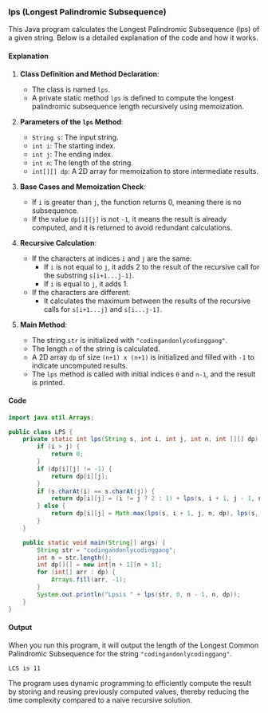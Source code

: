 ### lps (Longest Palindromic Subsequence)

This Java program calculates the Longest Palindromic Subsequence (lps) of a given string. Below is a detailed explanation of the code and how it works.

#### Explanation

1. **Class Definition and Method Declaration**:
   - The class is named `lps`.
   - A private static method `lps` is defined to compute the longest palindromic subsequence length recursively using memoization.

2. **Parameters of the `lps` Method**:
   - `String s`: The input string.
   - `int i`: The starting index.
   - `int j`: The ending index.
   - `int n`: The length of the string.
   - `int[][] dp`: A 2D array for memoization to store intermediate results.

3. **Base Cases and Memoization Check**:
   - If `i` is greater than `j`, the function returns 0, meaning there is no subsequence.
   - If the value `dp[i][j]` is not `-1`, it means the result is already computed, and it is returned to avoid redundant calculations.

4. **Recursive Calculation**:
   - If the characters at indices `i` and `j` are the same:
     - If `i` is not equal to `j`, it adds 2 to the result of the recursive call for the substring `s[i+1...j-1]`.
     - If `i` is equal to `j`, it adds 1.
   - If the characters are different:
     - It calculates the maximum between the results of the recursive calls for `s[i+1...j]` and `s[i...j-1]`.

5. **Main Method**:
   - The string `str` is initialized with `"codingandonlycodinggang"`.
   - The length `n` of the string is calculated.
   - A 2D array `dp` of size `(n+1) x (n+1)` is initialized and filled with `-1` to indicate uncomputed results.
   - The `lps` method is called with initial indices `0` and `n-1`, and the result is printed.

#### Code

```java
import java.util.Arrays;

public class LPS {
    private static int lps(String s, int i, int j, int n, int [][] dp) {
        if (i > j) {
            return 0;
        }
        if (dp[i][j] != -1) {
            return dp[i][j];
        }
        if (s.charAt(i) == s.charAt(j)) {
            return dp[i][j] = (i != j ? 2 : 1) + lps(s, i + 1, j - 1, n, dp);
        } else {
            return dp[i][j] = Math.max(lps(s, i + 1, j, n, dp), lps(s, i, j - 1, n, dp));
        }
    }

    public static void main(String[] args) {
        String str = "codingandonlycodinggang";
        int n = str.length();
        int dp[][] = new int[n + 1][n + 1];
        for (int[] arr : dp) {
            Arrays.fill(arr, -1);
        }
        System.out.println("Lpsis " + lps(str, 0, n - 1, n, dp));
    }
}
```

#### Output

When you run this program, it will output the length of the Longest Common Palindromic Subsequence for the string `"codingandonlycodinggang"`.

```plaintext
LCS is 11
```

The program uses dynamic programming to efficiently compute the result by storing and reusing previously computed values, thereby reducing the time complexity compared to a naive recursive solution.
